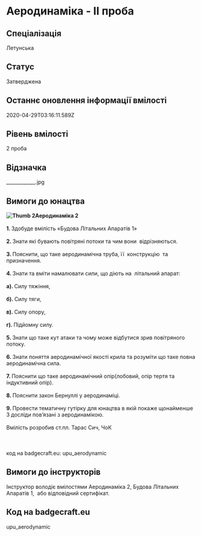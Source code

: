 # Аеродинаміка - ІІ проба

## Спеціалізація

Летунська

## Статус

Затверджена

## Останнє оновлення інформації вмілості

2020-04-29T03:16:11.589Z

## Рівень вмілості

2 проба

## Відзначка

____________.jpg

## Вимоги до юнацтва

<div><div><b><img alt="Thumb              2" src="/uploads/textareas/bootsy/image/12/small______________2.png">Аеродинаміка 2 &nbsp;</b></div><div><br></div><div><b>1. </b>Здобуде вмілість «Будова Літальних Апаратів 1»</div><div><br><b>2. </b>Знати які бувають повітряні потоки та чим вони &nbsp;відрізняються.</div><div><br><b>3. </b>Пояснити, що таке аеродинамічна труба, її &nbsp;конструкцію &nbsp;та призначення.</div><div><br><b>4. </b>Знати та вміти намалювати сили, що діють на &nbsp;літальний апарат:</div><div><br><b>а). </b>Силу тяжіння,&nbsp;</div><div><br><b>б). </b>Силу тяги,&nbsp;</div><div><br><b>в). </b>Силу опору,&nbsp;</div><div><br><b>г). </b>Підйомну силу.</div><div><br><b>5. </b>Знати що таке кут атаки та чому може відбутися зрив повітряного потоку.</div><div><b><br>6. </b>Знати поняття аеродинамічної якості крила та розуміти що таке повна аеродинамічна сила.</div><div><b><br>7. </b>Пояснити що таке аеродинамічний опір(лобовий, опір тертя та індуктивний опір).</div><div><b><br>8. </b>Пояснити закон Бернуллі у аеродинаміці.</div><div><b><br>9. </b>Провести тематичну гутірку для юнацтва в якій покаже щонайменше 3 досліди пов’язані з аеродинамікою.</div><div><br></div><div>Вмілість розробив ст.пл. Тарас Сич, ЧоК&nbsp;<br><br><br><br>код на badgecraft.eu: upu_aerodynamic<br></div></div><p><b></b></p>

## Вимоги до інструкторів

Інструктор володіє вмілостями Аеродинаміка 2,&nbsp;Будова Літальних Апаратів 1,&nbsp;&nbsp;або відповідний сертифікат.

## Код на badgecraft.eu

upu_aerodynamic